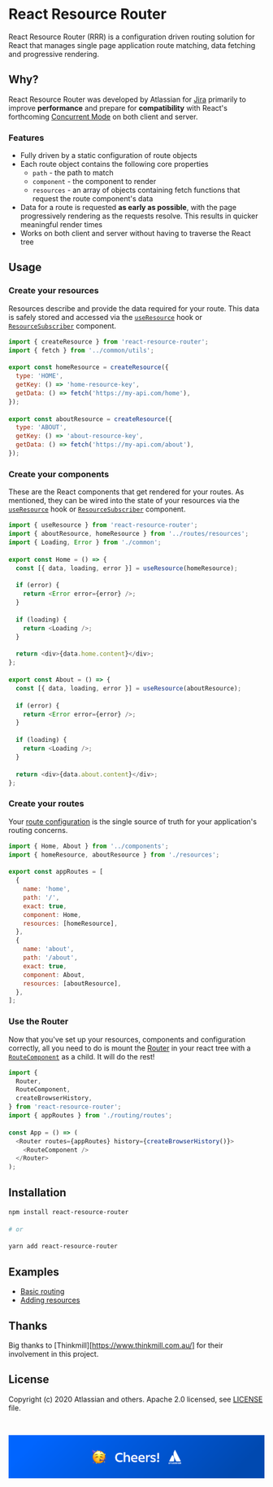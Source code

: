 # React Resource Router

React Resource Router (RRR) is a configuration driven routing solution for React that manages single page application route matching, data fetching and progressive rendering.

## Why?

React Resource Router was developed by Atlassian for [Jira](https://www.atlassian.com/software/jira) primarily to improve **performance** and prepare for **compatibility** with React's forthcoming [Concurrent Mode](https://reactjs.org/docs/concurrent-mode-intro.html) on both client and server.

### Features

- Fully driven by a static configuration of route objects
- Each route object contains the following core properties
  - `path` - the path to match
  - `component` - the component to render
  - `resources` - an array of objects containing fetch functions that request the route component's data
- Data for a route is requested **as early as possible**, with the page progressively rendering as the requests resolve. This results in quicker meaningful render times
- Works on both client and server without having to traverse the React tree

## Usage

### Create your resources

Resources describe and provide the data required for your route. This data is safely stored and accessed via the [`useResource`](/api/hooks#use-resource) hook or [`ResourceSubscriber`](/api/components#resourcesubscriber) component.

```js
import { createResource } from 'react-resource-router';
import { fetch } from '../common/utils';

export const homeResource = createResource({
  type: 'HOME',
  getKey: () => 'home-resource-key',
  getData: () => fetch('https://my-api.com/home'),
});

export const aboutResource = createResource({
  type: 'ABOUT',
  getKey: () => 'about-resource-key',
  getData: () => fetch('https://my-api.com/about'),
});
```

### Create your components

These are the React components that get rendered for your routes. As mentioned, they can be wired into the state of your resources via the [`useResource`](/api/hooks#use-resource) hook or [`ResourceSubscriber`](/api/components#resourcesubscriber) component.

```js
import { useResource } from 'react-resource-router';
import { aboutResource, homeResource } from '../routes/resources';
import { Loading, Error } from './common';

export const Home = () => {
  const [{ data, loading, error }] = useResource(homeResource);

  if (error) {
    return <Error error={error} />;
  }

  if (loading) {
    return <Loading />;
  }

  return <div>{data.home.content}</div>;
};

export const About = () => {
  const [{ data, loading, error }] = useResource(aboutResource);

  if (error) {
    return <Error error={error} />;
  }

  if (loading) {
    return <Loading />;
  }

  return <div>{data.about.content}</div>;
};
```

### Create your routes

Your [route configuration](/router/configuration#how-to-configure-the-router) is the single source of truth for your application's routing concerns.

```js
import { Home, About } from '../components';
import { homeResource, aboutResource } from './resources';

export const appRoutes = [
  {
    name: 'home',
    path: '/',
    exact: true,
    component: Home,
    resources: [homeResource],
  },
  {
    name: 'about',
    path: '/about',
    exact: true,
    component: About,
    resources: [aboutResource],
  },
];
```

### Use the Router

Now that you've set up your resources, components and configuration correctly, all you need to do is mount the [Router](/api/components#router) in your react tree with a [`RouteComponent`](/api/components#routecomponent) as a child. It will do the rest!

```js
import {
  Router,
  RouteComponent,
  createBrowserHistory,
} from 'react-resource-router';
import { appRoutes } from './routing/routes';

const App = () => (
  <Router routes={appRoutes} history={createBrowserHistory()}>
    <RouteComponent />
  </Router>
);
```

## Installation

```bash
npm install react-resource-router

# or

yarn add react-resource-router
```

## Examples

- [Basic routing](https://codesandbox.io/s/react-resource-router-basic-routing-example-5rch8)
- [Adding resources](https://codesandbox.io/s/react-resource-router-basic-routing-with-resources-example-lqm0m)

## Thanks

Big thanks to [Thinkmill][https://www.thinkmill.com.au/] for their involvement in this project.

## License

Copyright (c) 2020 Atlassian and others.
Apache 2.0 licensed, see [LICENSE](LICENSE) file.

<br/>

[![With ❤️ from Atlassian](https://raw.githubusercontent.com/atlassian-internal/oss-assets/master/banner-cheers-light.png)](https://www.atlassian.com)
